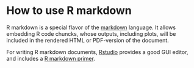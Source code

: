 How to use R markdown
===============

R markdown is a special flavor of the [markdown](http://daringfireball.net/projects/markdown/basics) language. It allows embedding R code chuncks, whose outputs, including plots, will be included in the rendered HTML or PDF-version of the document.

For writing R markdown documents, [Rstudio](http://www.rstudio.com/) provides a good GUI editor, and includes a [R markdown primer](http://rmarkdown.rstudio.com/). 
